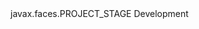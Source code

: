  <context-param>
        <param-name>javax.faces.PROJECT_STAGE</param-name>
        <param-value>Development</param-value>
    </context-param>